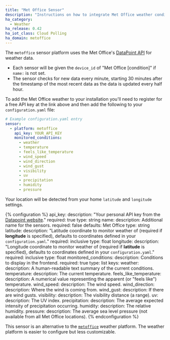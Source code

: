 ```yaml
---
title: "Met Office Sensor"
description: "Instructions on how to integrate Met Office weather conditions into Home Assistant."
ha_category:
  - Weather
ha_release: 0.42
ha_iot_class: Cloud Polling
ha_domain: metoffice
---
```


The `metoffice` sensor platform uses the Met Office's [DataPoint API](https://www.metoffice.gov.uk/datapoint) for weather data.

- Each sensor will be given the `device_id` of "Met Office [condition]" if `name:` is not set.
- The sensor checks for new data every minute, starting 30 minutes after the timestamp of the most recent data as the data is updated every half hour.

To add the Met Office weather to your installation you'll need to register for a free API key at the link above and then add the following to your `configuration.yaml` file:

```yaml
# Example configuration.yaml entry
sensor:
  - platform: metoffice
    api_key: YOUR_API_KEY
    monitored_conditions:
      - weather
      - temperature
      - feels_like_temperature
      - wind_speed
      - wind_direction
      - wind_gust
      - visibility
      - uv
      - precipitation
      - humidity
      - pressure
```

Your location will be detected from your home `latitude` and `longitude` settings.

{% configuration %}
api_key:
  description: "Your personal API key from the [Datapoint website](https://www.metoffice.gov.uk/datapoint)."
  required: true
  type: string
name:
  description: Additional name for the sensors.
  required: false
  defaults: Met Office
  type: string
latitude:
  description: "Latitude coordinate to monitor weather of (required if **longitude** is specified), defaults to coordinates defined in your `configuration.yaml`."
  required: inclusive
  type: float
longitude:
  description: "Longitude coordinate to monitor weather of (required if **latitude** is specified), defaults to coordinates defined in your `configuration.yaml`."
  required: inclusive
  type: float
monitored_conditions:
  description: Conditions to display in the frontend.
  required: true
  type: list
  keys:
    weather:
      description: A human-readable text summary of the current conditions.
    temperature:
      description: The current temperature.
    feels_like_temperature:
      description: A numerical value representing the apparent (or "feels like") temperature.
    wind_speed:
      description: The wind speed.
    wind_direction:
      description: Where the wind is coming from.
    wind_gust:
      description: If there are wind gusts.
    visibility:
      description: The visibility distance (a range).
    uv:
      description: The UV index.
    precipitation:
      description: The average expected intensity of precipitation occurring.
    humidity:
      description: The relative humidity.
    pressure:
      description: The average sea level pressure (not available from all Met Office locations).
{% endconfiguration %}

<div class='note'>

This sensor is an alternative to the [`metoffice`](/integrations/metoffice/) weather platform.
The weather platform is easier to configure but less customizable.

</div>

